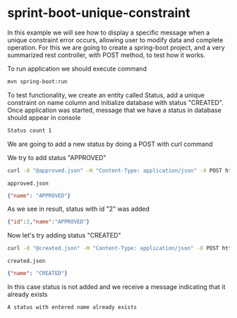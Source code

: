 # sprint-boot-unique-constraint

In this example we will see how to display a specific message when a unique constraint error occurs, allowing user to modify data and complete operation. For this we are going to create a spring-boot project, and a very summarized rest controller, with POST method, to test how it works.

To run application we should execute command
```bash
mvn spring-boot:run
```
To test functionality, we create an entity called Status, add a unique constraint on name column and initialize database with status "CREATED". Once application was started, message that we have a status in database should appear in console
```bash
Status count 1
```
We are going to add a new status by doing a POST with curl command

We try to add status "APPROVED"
```bash
curl -d "@approved.json" -H "Content-Type: application/json" -X POST http://localhost:8080/status
```
`approved.json`
```json
{"name": "APPROVED"}
```
As we see in result, status with id "2" was added
```json
{"id":2,"name":"APPROVED"}
```
Now let's try adding status "CREATED"
```bash
curl -d "@created.json" -H "Content-Type: application/json" -X POST http://localhost:8080/status
```
`created.json`
```json
{"name": "CREATED"}
```
In this case status is not added and we receive a message indicating that it already exists

`A status with entered name already exists`